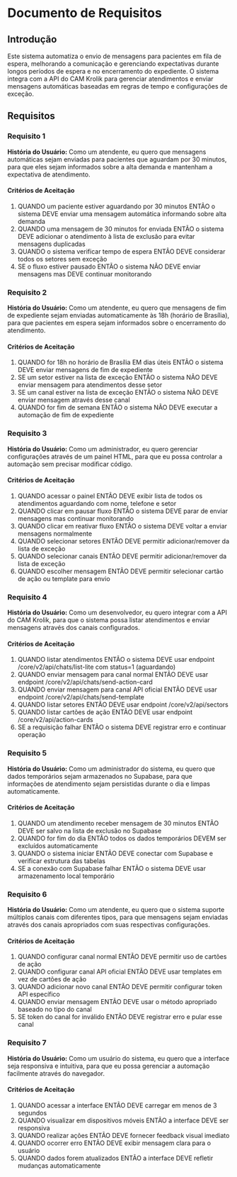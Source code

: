 # Documento de Requisitos

## Introdução

Este sistema automatiza o envio de mensagens para pacientes em fila de espera, melhorando a comunicação e gerenciando expectativas durante longos períodos de espera e no encerramento do expediente. O sistema integra com a API do CAM Krolik para gerenciar atendimentos e enviar mensagens automáticas baseadas em regras de tempo e configurações de exceção.

## Requisitos

### Requisito 1

**História do Usuário:** Como um atendente, eu quero que mensagens automáticas sejam enviadas para pacientes que aguardam por 30 minutos, para que eles sejam informados sobre a alta demanda e mantenham a expectativa de atendimento.

#### Critérios de Aceitação

1. QUANDO um paciente estiver aguardando por 30 minutos ENTÃO o sistema DEVE enviar uma mensagem automática informando sobre alta demanda
2. QUANDO uma mensagem de 30 minutos for enviada ENTÃO o sistema DEVE adicionar o atendimento à lista de exclusão para evitar mensagens duplicadas
3. QUANDO o sistema verificar tempo de espera ENTÃO DEVE considerar todos os setores sem exceção
4. SE o fluxo estiver pausado ENTÃO o sistema NÃO DEVE enviar mensagens mas DEVE continuar monitorando

### Requisito 2

**História do Usuário:** Como um atendente, eu quero que mensagens de fim de expediente sejam enviadas automaticamente às 18h (horário de Brasília), para que pacientes em espera sejam informados sobre o encerramento do atendimento.

#### Critérios de Aceitação

1. QUANDO for 18h no horário de Brasília EM dias úteis ENTÃO o sistema DEVE enviar mensagens de fim de expediente
2. SE um setor estiver na lista de exceção ENTÃO o sistema NÃO DEVE enviar mensagem para atendimentos desse setor
3. SE um canal estiver na lista de exceção ENTÃO o sistema NÃO DEVE enviar mensagem através desse canal
4. QUANDO for fim de semana ENTÃO o sistema NÃO DEVE executar a automação de fim de expediente

### Requisito 3

**História do Usuário:** Como um administrador, eu quero gerenciar configurações através de um painel HTML, para que eu possa controlar a automação sem precisar modificar código.

#### Critérios de Aceitação

1. QUANDO acessar o painel ENTÃO DEVE exibir lista de todos os atendimentos aguardando com nome, telefone e setor
2. QUANDO clicar em pausar fluxo ENTÃO o sistema DEVE parar de enviar mensagens mas continuar monitorando
3. QUANDO clicar em reativar fluxo ENTÃO o sistema DEVE voltar a enviar mensagens normalmente
4. QUANDO selecionar setores ENTÃO DEVE permitir adicionar/remover da lista de exceção
5. QUANDO selecionar canais ENTÃO DEVE permitir adicionar/remover da lista de exceção
6. QUANDO escolher mensagem ENTÃO DEVE permitir selecionar cartão de ação ou template para envio

### Requisito 4

**História do Usuário:** Como um desenvolvedor, eu quero integrar com a API do CAM Krolik, para que o sistema possa listar atendimentos e enviar mensagens através dos canais configurados.

#### Critérios de Aceitação

1. QUANDO listar atendimentos ENTÃO o sistema DEVE usar endpoint /core/v2/api/chats/list-lite com status=1 (aguardando)
2. QUANDO enviar mensagem para canal normal ENTÃO DEVE usar endpoint /core/v2/api/chats/send-action-card
3. QUANDO enviar mensagem para canal API oficial ENTÃO DEVE usar endpoint /core/v2/api/chats/send-template
4. QUANDO listar setores ENTÃO DEVE usar endpoint /core/v2/api/sectors
5. QUANDO listar cartões de ação ENTÃO DEVE usar endpoint /core/v2/api/action-cards
6. SE a requisição falhar ENTÃO o sistema DEVE registrar erro e continuar operação

### Requisito 5

**História do Usuário:** Como um administrador do sistema, eu quero que dados temporários sejam armazenados no Supabase, para que informações de atendimento sejam persistidas durante o dia e limpas automaticamente.

#### Critérios de Aceitação

1. QUANDO um atendimento receber mensagem de 30 minutos ENTÃO DEVE ser salvo na lista de exclusão no Supabase
2. QUANDO for fim do dia ENTÃO todos os dados temporários DEVEM ser excluídos automaticamente
3. QUANDO o sistema iniciar ENTÃO DEVE conectar com Supabase e verificar estrutura das tabelas
4. SE a conexão com Supabase falhar ENTÃO o sistema DEVE usar armazenamento local temporário

### Requisito 6

**História do Usuário:** Como um atendente, eu quero que o sistema suporte múltiplos canais com diferentes tipos, para que mensagens sejam enviadas através dos canais apropriados com suas respectivas configurações.

#### Critérios de Aceitação

1. QUANDO configurar canal normal ENTÃO DEVE permitir uso de cartões de ação
2. QUANDO configurar canal API oficial ENTÃO DEVE usar templates em vez de cartões de ação
3. QUANDO adicionar novo canal ENTÃO DEVE permitir configurar token API específico
4. QUANDO enviar mensagem ENTÃO DEVE usar o método apropriado baseado no tipo do canal
5. SE token do canal for inválido ENTÃO DEVE registrar erro e pular esse canal

### Requisito 7

**História do Usuário:** Como um usuário do sistema, eu quero que a interface seja responsiva e intuitiva, para que eu possa gerenciar a automação facilmente através do navegador.

#### Critérios de Aceitação

1. QUANDO acessar a interface ENTÃO DEVE carregar em menos de 3 segundos
2. QUANDO visualizar em dispositivos móveis ENTÃO a interface DEVE ser responsiva
3. QUANDO realizar ações ENTÃO DEVE fornecer feedback visual imediato
4. QUANDO ocorrer erro ENTÃO DEVE exibir mensagem clara para o usuário
5. QUANDO dados forem atualizados ENTÃO a interface DEVE refletir mudanças automaticamente